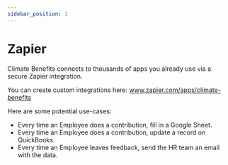 ```yaml
---
sidebar_position: 1
---
```


# Zapier   

Climate Benefits connects to thousands of apps you already use via a secure Zapier integration.

You can create custom integrations here: www.zapier.com/apps/climate-benefits 

Here are some potential use-cases:   
* Every time an Employee does a contribution, fill in a Google Sheet. 
* Every time an Employee does a contribution, update a record on QuickBooks. 
* Every time an Employee leaves feedback, send the HR team an email with the data. 
